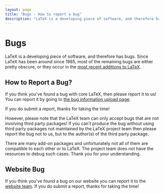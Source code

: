 ```yaml
---
layout: page
title: "Bugs - How to report a bug"
description: "LaTeX is a developing piece of software, and therefore has bugs. Learn how and where to report a bug in LaTeX or in third party packages."
---
```


# Bugs

LaTeX is a developing piece of software, and therefore has bugs. Since
LaTeX has been around since 1985, most of the remaining bugs are
either pretty obscure, or they occur in the [most recent additions to
LaTeX]({{site.baseurl}}/news/).

## How to Report a Bug?

If you think you've found a bug with core LaTeX, then please report it
to us! You can report it by going to [the bug information upload
page]({{site.baseurl}}/help/bugs/bugs-upload/).

If you do submit a report, thanks for taking the time! 

However, please note that the LaTeX team can only accept bugs that are
not involving third party packages! If you can't produce the bug
without using third party packages not maintained by the LaTeX project
team then please report the bug not to us, but to the author(s) of the
third party package.

There are many add-on packages and unfortunately not all of them are
compatible to each other or to LaTeX. The project team does not have
the resources to debug such cases. Thank you for your understanding.

## Website Bug

If you think you've found a bug on our website you can report it to
the [website team]({{site.baseurl}}/contact/#website-team). If you do
submit a report, thanks for taking the time!

